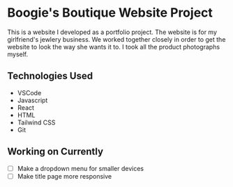 # Boogie's Boutique Website Project
This is a website I developed as a portfolio project. The website is for my girlfriend's
jewlery business. We worked together closely in order to get the website to look the way she wants it to.
I took all the product photographs myself.

## Technologies Used
* VSCode
* Javascript
* React
* HTML
* Tailwind CSS
* Git

## Working on Currently
- [ ] Make a dropdown menu for smaller devices
- [ ] Make title page more responsive
